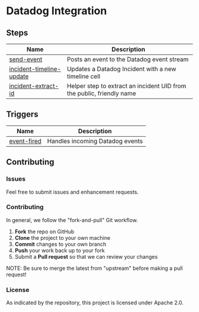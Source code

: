 # Datadog Integration

## Steps

| Name | Description |
|------|-------------|
| [send-event](/steps/send-event) | Posts an event to the Datadog event stream |
| [incident-timeline-update](/steps/incident-timeline-update) | Updates a Datadog Incident with a new timeline cell |
| [incident-extract-id](/steps/incident-extract-id) | Helper step to extract an incident UID from the public, friendly name |

## Triggers

| Name | Description |
|------|-------------|
| [event-fired](/triggers/event-fired) | Handles incoming Datadog events |


## Contributing

### Issues

Feel free to submit issues and enhancement requests.

### Contributing

In general, we follow the "fork-and-pull" Git workflow.

 1. **Fork** the repo on GitHub
 2. **Clone** the project to your own machine
 3. **Commit** changes to your own branch
 4. **Push** your work back up to your fork
 5. Submit a **Pull request** so that we can review your changes

NOTE: Be sure to merge the latest from "upstream" before making a pull request!

### License

As indicated by the repository, this project is licensed under Apache 2.0.
